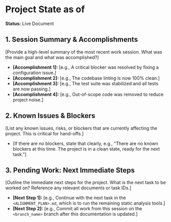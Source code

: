 # Project State as of <DATE>

**Status:** Live Document

## 1. Session Summary & Accomplishments

[Provide a high-level summary of the most recent work session. What was the main goal and what was accomplished?]

*   **[Accomplishment 1]:** [e.g., A critical blocker was resolved by fixing a configuration issue.]
*   **[Accomplishment 2]:** [e.g., The codebase linting is now 100% clean.]
*   **[Accomplishment 3]:** [e.g., The test suite was stabilized and all tests are now passing.]
*   **[Accomplishment 4]:** [e.g., Out-of-scope code was removed to reduce project noise.]

## 2. Known Issues & Blockers

[List any known issues, risks, or blockers that are currently affecting the project. This is critical for hand-offs.]

*   [If there are no blockers, state that clearly, e.g., "There are no known blockers at this time. The project is in a clean state, ready for the next task."]

## 3. Pending Work: Next Immediate Steps

[Outline the immediate next steps for the project. What is the next task to be worked on? Reference any relevant documents or task IDs.]

*   **[Next Step 1]:** [e.g., Continue with the next task in the `<ALIGNMENT_PLAN>.md`, which is to run the remaining static analysis tools.]
*   **[Next Step 2]:** [e.g., Commit all work from this session on the `<branch_name>` branch after this documentation is updated.]

